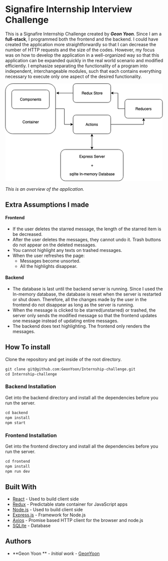#  Signafire Internship Interview Challenge

This is a Signafire Internship Challenge created by ***Geon Yoon***. Since I am a **full-stack**, I programmed both the frontend and the backend.  I could have created the application more straightforwardly so that I can decrease the number of HTTP requests and the size of the codes. However, my focus was on how to develop the application in a well-organized way so that this application can be expanded quickly in the real world scenario and modified efficiently. I emphasize separating the functionality of a program into independent, interchangeable modules, such that each contains everything necessary to execute only one aspect of the desired functionality.

![](./map.png)

*This is an overview of the application.*

## Extra Assumptions I made

#### Frontend
- If the user deletes the starred message, the length of the starred item is be decreased. 
- After the user deletes the messages, they cannot undo it. Trash buttons do not appear on the deleted messages.
- You cannot highlight any texts on trashed messages.
- When the user refreshes the page:
    - Messages become unsorted.
    - All the highlights disappear.

#### Backend

- The database is last until the backend server is running. Since I used the In-memory database, the database is reset when the server is restarted or shut down. Therefore, all the changes made by the user in the frontend do not disappear as long as the server is running.
- When the message is clicked to be starred(unstarred) or trashed, the server only sends the modified message so that the frontend updates one message instead of updating entire messages.
- The backend does text highlighting. The frontend only renders the messages. 

## How To install
Clone the repository and get inside of the root directory.
```
git clone git@github.com:GeonYoon/Internship-challenge.git
cd Internship-challenge
```

### Backend Installation 
Get into the backend directory and install all the dependencies before you run the server.
```
cd backend
npm install
npm start
```

### Frontend Installation
Get into the frontend directory and install all the dependencies before you run the server.
```
cd frontend
npm install
npm run dev
```


## Built With
* [React](https://reactjs.org/) - Used to build client side
* [Redux](http://redux.js.org/docs/basics/UsageWithReact.html) - Predictable state container for JavaScript apps
* [Node.js](https://nodejs.org/en/) - Used to build client side 
* [Express.js](http://expressjs.com/) - Framework for Node.js
* [Axios](https://github.com/axios/axios) - Promise based HTTP client for the browser and node.js
* [SQLite](https://www.sqlite.org/index.html) - Database



## Authors
* **Geon Yoon ** - *Initial work* - [GeonYoon](https://github.com/GeonYoon)
